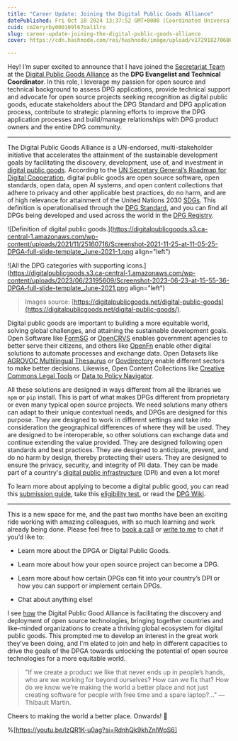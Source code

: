 ```yaml
---
title: "Career Update: Joining the Digital Public Goods Alliance"
datePublished: Fri Oct 18 2024 13:37:52 GMT+0000 (Coordinated Universal Time)
cuid: cm2eryrby000109l67oal1lro
slug: career-update-joining-the-digital-public-goods-alliance
cover: https://cdn.hashnode.com/res/hashnode/image/upload/v1729182706869/57d4d3af-a1ea-40e9-87ae-169d7a044d3a.png

---
```


Hey! I’m super excited to announce that I have joined the [Secretariat Team](https://digitalpublicgoods.net/digital-public-goods-alliance-secretariat?ref=bolajiayodeji) at the [Digital Public Goods Alliance](https://digitalpublicgoods.net?ref=bolajiayodeji) as the **DPG Evangelist and Technical Coordinator**. In this role, I leverage my passion for open source and technical background to assess DPG applications, provide technical support and advocate for open source projects seeking recognition as digital public goods, educate stakeholders about the DPG Standard and DPG application process, contribute to strategic planning efforts to improve the DPG application processes and build/manage relationships with DPG product owners and the entire DPG community.

---

The Digital Public Goods Alliance is a UN-endorsed, multi-stakeholder initiative that accelerates the attainment of the sustainable development goals by facilitating the discovery, development, use of, and investment in [digital public goods](https://digitalpublicgoods.net/digital-public-goods?ref=bolajiayodeji). According to the [UN Secretary General’s Roadmap for Digital Cooperation](https://www.un.org/en/content/digital-cooperation-roadmap/assets/pdf/Roadmap_for_Digital_Cooperation_EN.pdf), digital public goods are open source software, open standards, open data, open AI systems, and open content collections that adhere to privacy and other applicable best practices, do no harm, and are of high relevance for attainment of the United Nations 2030 [SDGs](https://sdgs.un.org/goals). This definition is operationalised through the [DPG Standard](https://digitalpublicgoods.net/standard?ref=bolajiayodeji), and you can find all DPGs being developed and used across the world in the [DPG Registry](https://digitalpublicgoods.net/registry?ref=bolajiayodeji).

![Definition of digital public goods.](https://digitalpublicgoods.s3.ca-central-1.amazonaws.com/wp-content/uploads/2021/11/25160716/Screenshot-2021-11-25-at-11-05-25-DPGA-full-slide-template_June-2021-1.png align="left")

![All the DPG categories with supporting icons.](https://digitalpublicgoods.s3.ca-central-1.amazonaws.com/wp-content/uploads/2023/06/23195609/Screenshot-2023-06-23-at-15-55-36-DPGA-full-slide-template_June-2021.png align="left")

> Images source: [https://digitalpublicgoods.net/digital-public-goods](https://digitalpublicgoods.net/digital-public-goods/).

Digital public goods are important to building a more equitable world, solving global challenges, and attaining the sustainable development goals. Open Software like [FormSG](https://app.digitalpublicgoods.net/r/formsg) or [OpenCRVS](https://app.digitalpublicgoods.net/r/opencrvs) enables government agencies to better serve their citizens, and others like [OpenFn](https://app.digitalpublicgoods.net/r/openfn-integration-toolkit) enable other digital solutions to automate processes and exchange data. Open Datasets like [AGROVOC Multilingual Thesaurus](https://app.digitalpublicgoods.net/r/agrovoc-multilingual-thesaurus) or [Govdirectory](https://app.digitalpublicgoods.net/r/govdirectory) enable different sectors to make better decisions. Likewise, Open Content Collections like [Creative Commons Legal Tools](https://app.digitalpublicgoods.net/r/creative-commons-legal-tools) or [Data to Policy Navigator](https://app.digitalpublicgoods.net/r/data-to-policy-navigator).

All these solutions are designed in ways different from all the libraries we `npm` or `pip` install. This is part of what makes DPGs different from proprietary or even many typical open source projects. We need solutions many others can adapt to their unique contextual needs, and DPGs are designed for this purpose. They are designed to work in different settings and take into consideration the geographical differences of where they will be used. They are designed to be interoperable, so other solutions can exchange data and continue extending the value provided. They are designed following open standards and best practices. They are designed to anticipate, prevent, and do no harm by design, thereby protecting their users. They are designed to ensure the privacy, security, and integrity of PII data. They can be made part of a country's [digital public infrastructure](https://digitalpublicgoods.net/blog/unpacking-concepts-definitions-digital-public-infrastructure-building-blocks-and-their-relation-to-digital-public-goods?ref=bolajiayodeji) (DPI) and even a lot more!

To learn more about applying to become a digital public good, you can read this [submission guide](https://digitalpublicgoods.net/submission-guide?ref=bolajiayodeji), take this [eligibility test](https://digitalpublicgoods.net/eligibility?ref=bolajiayodeji), or read the [DPG Wiki](https://git.new/dpg-wiki).

---

This is a new space for me, and the past two months have been an exciting ride working with amazing colleagues, with so much learning and work already being done. Please feel free to [book a call](https://calendar.app.google/Q1sSoYi8GMNniYBt9) or [write to me](https://www.linkedin.com/in/bolajiayodeji/) to chat if you’d like to:

* Learn more about the DPGA or Digital Public Goods.
    
* Learn more about how your open source project can become a DPG.
    
* Learn more about how certain DPGs can fit into your country’s DPI or how you can support or implement certain DPGs.
    
* Chat about anything else!
    

I see [how](https://digitalpublicgoods.net/digital-public-goods-alliance-strategy-2023-2028?ref=bolajiayodeji) the Digital Public Good Alliance is facilitating the discovery and deployment of open source technologies, bringing together countries and like-minded organizations to create a thriving global ecosystem for digital public goods. This prompted me to develop an interest in the great work they’ve been doing, and I'm elated to join and help in different capacities to drive the goals of the DPGA towards unlocking the potential of open source technologies for a more equitable world.

> "If we create a product we like that never ends up in people’s hands, who are we working for beyond ourselves? How can we fix that? How do we know we’re making the world a better place and not just creating software for people with free time and a spare laptop?..." —Thibault Martin.

Cheers to making the world a better place. Onwards! 💙

%[https://youtu.be/lzQR1K-u0ag?si=RdnhQk9khZnlWpS6]